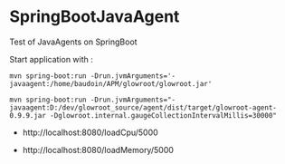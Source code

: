 # SpringBootJavaAgent
Test of JavaAgents on SpringBoot

Start application with :

```
mvn spring-boot:run -Drun.jvmArguments='-javaagent:/home/baudoin/APM/glowroot/glowroot.jar'

mvn spring-boot:run -Drun.jvmArguments="-javaagent:D:/dev/glowroot_source/agent/dist/target/glowroot-agent-0.9.9.jar -Dglowroot.internal.gaugeCollectionIntervalMillis=30000"
```

  * http://localhost:8080/loadCpu/5000

  * http://localhost:8080/loadMemory/5000
